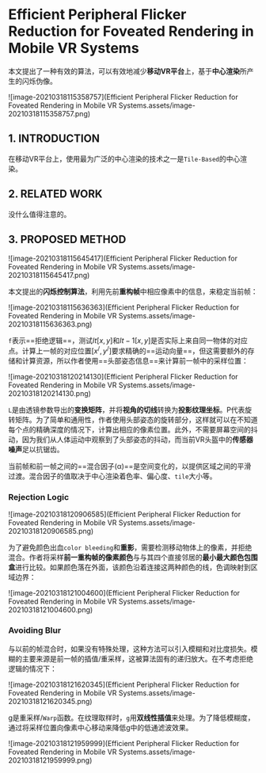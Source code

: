 # Efficient Peripheral Flicker Reduction for Foveated Rendering in Mobile VR Systems

本文提出了一种有效的算法，可以有效地减少**移动VR平台**上，基于**中心渲染**所产生的闪烁伪像。

![image-20210318115358757](Efficient Peripheral Flicker Reduction for Foveated Rendering in Mobile VR Systems.assets/image-20210318115358757.png)

## 1. INTRODUCTION

在移动VR平台上，使用最为广泛的中心渲染的技术之一是`Tile-Based`的中心渲染。



## 2. RELATED WORK

没什么值得注意的。



## 3. PROPOSED METHOD

![image-20210318115645417](Efficient Peripheral Flicker Reduction for Foveated Rendering in Mobile VR Systems.assets/image-20210318115645417.png)

本文提出的**闪烁控制算法**，利用先前**重构帧**中相应像素中的信息，来稳定当前帧：

![image-20210318115636363](Efficient Peripheral Flicker Reduction for Foveated Rendering in Mobile VR Systems.assets/image-20210318115636363.png)

`f`表示==拒绝逻辑==，测试$It[x,y]$和$It-1[x,y]$是否实际上来自同一物体的对应点。计算上一帧的对应位置$[x^/,y^/]$要求精确的==运动向量==，但这需要额外的存储和计算资源，所以作者使用==头部姿态信息==来计算前一帧中的采样位置：

![image-20210318120214130](Efficient Peripheral Flicker Reduction for Foveated Rendering in Mobile VR Systems.assets/image-20210318120214130.png)

`L`是由透镜参数导出的**变换矩阵**，并将**视角的切线**转换为**投影纹理坐标**。P代表旋转矩阵。为了简单和通用性，作者使用头部姿态的旋转部分，这样就可以在不知道每个点的精确深度的情况下，计算出相应的像素位置。此外，不需要屏幕空间的抖动，因为我们从人体运动中观察到了头部姿态的抖动，而当前VR头盔中的**传感器噪声**足以抗锯齿。

当前帧和前一帧之间的==混合因子(α)==是空间变化的，以提供区域之间的平滑过渡。混合因子的值取决于中心渲染着色率、偏心度、`tile`大小等。

### Rejection Logic

![image-20210318120906585](Efficient Peripheral Flicker Reduction for Foveated Rendering in Mobile VR Systems.assets/image-20210318120906585.png)

为了避免颜色出血`color bleeding`和**重影**，需要检测移动物体上的像素，并拒绝混合。作者将采样**前一重构帧的像素颜色**与与其四个直接邻居的**最小最大颜色包围盒**进行比较。如果颜色落在外面，该颜色沿着连接这两种颜色的线，色调映射到区域边界：

![image-20210318121004600](Efficient Peripheral Flicker Reduction for Foveated Rendering in Mobile VR Systems.assets/image-20210318121004600.png)

### Avoiding Blur

与以前的帧混合时，如果没有特殊处理，这种方法可以引入模糊和对比度损失。模糊的主要来源是前一帧的插值/重采样，这被算法固有的递归放大。在不考虑拒绝逻辑的情况下：

![image-20210318121620345](Efficient Peripheral Flicker Reduction for Foveated Rendering in Mobile VR Systems.assets/image-20210318121620345.png)

g是重采样/`Warp`函数。在纹理取样时，`g`用**双线性插值**来处理。为了降低模糊度，通过将采样位置向像素中心移动来降低g中的低通滤波效果。

![image-20210318121959999](Efficient Peripheral Flicker Reduction for Foveated Rendering in Mobile VR Systems.assets/image-20210318121959999.png)

